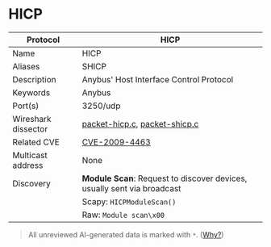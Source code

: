 # HICP

| Protocol | HICP |
|---|---|
| Name | HICP |
| Aliases | SHICP |
| Description | Anybus' Host Interface Control Protocol |
| Keywords | Anybus |
| Port(s) | 3250/udp |
| Wireshark dissector | [packet-hicp.c](https://github.com/wireshark/wireshark/blob/master/epan/dissectors/packet-hicp.c), [packet-shicp.c](https://github.com/wireshark/wireshark/blob/master/epan/dissectors/packet-shicp.c) |
| Related CVE | [CVE-2009-4463](https://nvd.nist.gov/vuln/detail/CVE-2009-4463) |
| Multicast address | None |
| Discovery | **Module Scan**: Request to discover devices, usually sent via broadcast
| | Scapy: `HICPModuleScan()`
| | Raw: `Module scan\x00` |



> All unreviewed AI-generated data is marked with `*`. ([Why?](../srcs/README.md#note-on-ai-generated-content))
